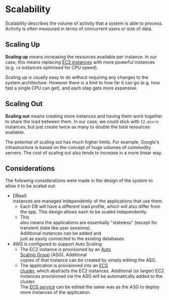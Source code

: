 # Scalability

Scalability describes the volume of activity that a system is able to process. Activity is often measured in terms of concurrent users or size of data.

## Scaling Up

**Scaling up** means increasing the resources available per instance. In our case, this means replacing [EC2 instances](../infrastructure/ec2/instances.md) with more powerful instances (e.g. `c4` instances optimised for CPU speed).

Scaling up is usually easy to do without requiring any changes to the system architecture. However there is a limit to how far it can go (e.g. how fast a single CPU can get), and each step gets more expensive.

## Scaling Out

**Scaling out** means creating more instances and having them work together to share the load between them. In our case, we could stick with `t2.micro` instances, but just create twice as many to double the total resources available.

The potential of scaling out has much higher limits. For example, Google's infrastructure is based on the concept of huge volumes of commodity servers. The cost of scaling out also tends to increase in a more linear way.

## Considerations

The following considerations were made in the design of the system to allow it to be scaled out:

  * DBaaS instances are managed independently of the applications that use them.
    * Each DB will have a different load profile, which will also differ from the app. This design allows each to be scaled independently.
    * This also means the applications are essentially "stateless" (except for transient state like user sessions). Additional instances can be added and just as easily connected to the existing databases.
  * AWS is configured to support Auto Scaling.
    * The EC2 instance is provisioned by an [Auto Scaling Group](../infrastructure/ec2/auto-scaling-groups.md) (ASG). Additional copies of that instance can be created by simply editing the ASG.
    * The application is provisioned into an [ECS cluster](../infrastructure/ecs/clusters.md), which abstracts the EC2 instances. Additional (or larger) EC2 instances provisioned via the ASG will be automatically added to the cluster.
    The [ECS service](../infrastructure/ecs/tasks-services.md) can be edited the same was as the ASG to deploy more instances of the application.

